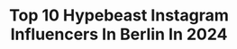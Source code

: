 ---
title: Top 10 Hypebeast Instagram Influencers In Berlin In 2024
description: >-
  Find top hypebeast Instagram influencers in Berlin in 2024. Most popular hashtags: #hypebeast #berlin #fashion #ootdmen.
platform: Instagram
hits: 20
text_top: Discover the most popular Instagram influencers on inBeat.
text_bottom: inBeat aggregates 20 Instagram influencers like this in Berlin, Germany for you to contact.
profiles:
  - username: "babaylin______"
    fullname: >-
      𝝠𝗬𝗟𝗜𝗡   |   𝗕𝝠𝗕𝝠 𝝠𝗬𝗟𝗜𝗡
    bio: >-
      
    location: "Germany"
    followers: 8539
    engagement: 1079
    commentsToLikes: 0.029849
    id: ck6ucp812gukl0j71f9035ozu
    verified: false
    hashtags: "#instagram, #frankfurt, #staysafe, #hypebeast"
  - username: "sasha030__"
    fullname: >-
      Sasha
    bio: >-
      Berlin-Mitte📍 🌻grüne Politik | 🌱 veggie | Fotografie 👊🏻Faire Mieten, Klimaschutz, Soziale Gerechtigkeit 📸business/shooting requests: dm/mail✌🏻
    location: "Germany"
    followers: 3738
    engagement: 1610
    commentsToLikes: 0.039334
    id: ck5hclkaxip610i11xdlu1qb8
    verified: false
    hashtags: "#model, #shooting, #photography, #pictureoftheday"
  - username: "mefyou"
    fullname: >-
      YoungBoy💥💋A.k.a Spider-Mef🤟🏽🕸
    bio: >-
      German Artist Cooperations: mefyou.business@gmail.com
    location: "Germany"
    followers: 432282
    engagement: 53
    commentsToLikes: 0.021132
    id: ck13bp5ovwht60i19ikuz4gir
    verified: true
    hashtags: "#style, #trillestoutfit, #fashion, #spiderman"
  - username: "timoniermann8"
    fullname: >-
      Timo Niermann
    bio: >-
      bielefeld / ger ✉️ timoniermann1987@freenet.de 🤍 @la__tessa
    location: "Germany"
    followers: 12051
    engagement: 1613
    commentsToLikes: 0.203286
    id: ck9wdei3gfa790j7854ovmn0z
    verified: false
    hashtags: "#nclgallery, #streetfashionmen, #allblack, #highsnobietystyle"
  - username: "bilmen___"
    fullname: >-
      Ugur Bilmen | Fashion - Creator 🧿
    bio: >-
      📍Berlin 🎵 TikTok : bilmen___ 📧 contact@bilmen.de
    location: "Germany"
    followers: 146811
    engagement: 26
    commentsToLikes: 0.016807
    id: ck6twrvektqoh0j71oo20j27k
    verified: false
    hashtags: "#outfitpost, #streetwearfashion, #fashiontips, #styleinspiration"
  - username: "vans.blanc"
    fullname: >-
      𝐕 𝐀 𝐍 𝐒
    bio: >-
      graphic designer, dancer, model 🔗 Berlin | Ulm 🇪🇷🇩🇪🐪
    location: "Germany"
    followers: 2860
    engagement: 1224
    commentsToLikes: 0.115761
    id: ckaowvcl2am100i78970d3f9f
    verified: false
    hashtags: "#berlin, #girlswithcurls, #curlyhair, #illustration"
  - username: "ke7en"
    fullname: >-
      Ke7en
    bio: >-
      📍Berlin 陳倍浩🇭🇰 Fashion|Lifestyle
    location: "Germany"
    followers: 8621
    engagement: 2090
    commentsToLikes: 0.007203
    id: ck6u9nz2tymi90j71i9yarw6g
    verified: false
    hashtags: "#summer, #fashion, #asian, #hypebeast"
  - username: "josilix"
    fullname: >-
      Josilix ✨ Illustrator | Artist
    bio: >-
      🇩🇪 Berlin | 24 | she/her 🎨 Traditional Illustrator 🌸 B.A. of Design [M.A. Student] 📩 officialjosilix@gmail.com
    location: "Germany"
    followers: 37150
    engagement: 652
    commentsToLikes: 0.037746
    id: ck14k2t8gng800i19mc2gjbml
    verified: false
    hashtags: "#artvideo, #diy, #contemporary, #drawing"
  - username: "tomsprm"
    fullname: >-
      Tom
    bio: >-
      Berlin , Germany Twitch: TomSprm Youtube 100k 🔻New Youtube Video🔻
    location: "Germany"
    followers: 21615
    engagement: 2974
    commentsToLikes: 0.013506
    id: ckaoy0ihbfjs30i78zfi2m0vj
    verified: false
    hashtags: "#highsnobiety, #hypedgeneral, #outfitsavant, #suptalk"
  - username: "maxmdy"
    fullname: >-
      maxmdy
    bio: >-
      👤A world where i feel comfortable. 📸Urban, Street, Potrait & Drone 🏠 Berlin, Germany @mxmdythrtyfv
    location: "Germany"
    followers: 3342
    engagement: 1397
    commentsToLikes: 0.053807
    id: ck8szuqhrpsgg0j78rjvsep5b
    verified: false
    hashtags: ""
---